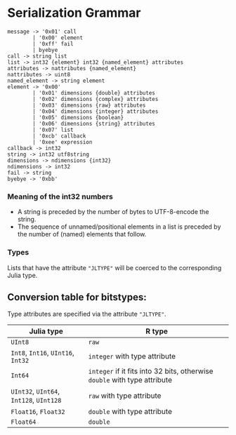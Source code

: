 # Serialization Grammar

    message -> '0x01' call
            | '0x00' element
            | '0xff' fail
            | byebye
    call -> string list
    list -> int32 {element} int32 {named_element} attributes
    attributes -> nattributes {named_element}
    nattributes -> uint8
    named_element -> string element
    element -> '0x00'
            | '0x01' dimensions {double} attributes
            | '0x02' dimensions {complex} attributes
            | '0x03' dimensions {raw} attributes
            | '0x04' dimensions {integer} attributes
            | '0x05' dimensions {boolean}
            | '0x06' dimensions {string} attributes
            | '0x07' list
            | '0xcb' callback
            | '0xee' expression
    callback -> int32
    string -> int32 utf8string
    dimensions -> ndimensions {int32}
    ndimensions -> int32
    fail -> string
    byebye -> '0xbb'

### Meaning of the int32 numbers
* A string is preceded by the number of bytes to UTF-8-encode the string.
* The sequence of unnamed/positional elements in a list is preceded by the number of (named) elements that follow.

### Types
Lists that have the attribute `"JLTYPE"` will be coerced to the corresponding Julia type.

## Conversion table for bitstypes:

Type attributes are specified via the attribute `"JLTYPE"`.

| Julia type | R type|
| -----------|-------|
| `UInt8` | `raw` |
| `Int8`, `Int16`, `UInt16`, `Int32` | `integer` with type attribute |
| `Int64 `| `integer` if it fits into 32 bits, otherwise `double` with type attribute |
| `UInt32`, `UInt64`, `Int128`, `UInt128` | `raw` with type attribute |
| `Float16`, `Float32` | `double` with type attribute |
| `Float64` | `double` |

